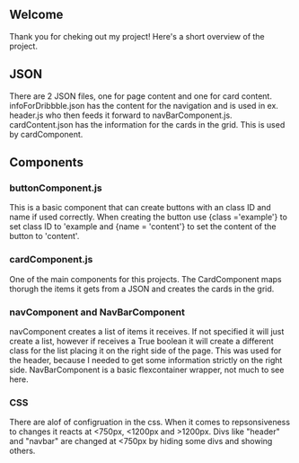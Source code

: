 ## Welcome

Thank you for cheking out my project! Here's a short overview of the project.

## JSON

There are 2 JSON files, one for page content and one for card content.
infoForDribbble.json has the content for the navigation and is used in ex. header.js who then feeds it forward to navBarComponent.js.
cardContent.json has the information for the cards in the grid. This is used by cardComponent.

## Components

### buttonComponent.js

This is a basic component that can create buttons with an class ID and name if used correctly. When creating the button use {class ='example'} to set class ID to 'example and {name = 'content'} to set the content of the button to 'content'.

### cardComponent.js

One of the main components for this projects. The CardComponent maps thorugh the items it gets from a JSON and creates the cards in the grid. 

### navComponent and NavBarComponent

navComponent creates a list of items it receives. If not specified it will just create a list, however if receives a True boolean it will create a different class for the list placing it on the right side of the page. This was used for the header, because I needed to get some information strictly on the right side. NavBarComponent is a basic flexcontainer wrapper, not much to see here.

### CSS
There are alof of configruation in the css. When it comes to repsonsiveness to changes it reacts at <750px, <1200px and >1200px. Divs like "header" and "navbar" are changed at <750px by hiding some divs and showing others.

